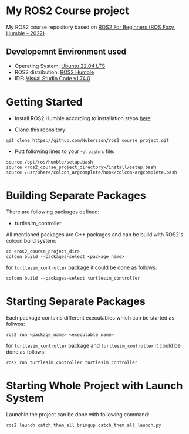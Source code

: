 # My ROS2 Course project
My ROS2 course repository based on [ROS2 For Beginners (ROS Foxy, Humble - 2022)](https://www.udemy.com/course/ros2-for-beginners/)

## Developemnt Environment used

- Operating System: [Ubuntu 22.04 LTS](https://releases.ubuntu.com/22.04/)
- ROS2 distribution: [ROS2 Humble](https://docs.ros.org/en/humble/index.html)
- IDE: [Visual Studio Code v1.74.0](https://code.visualstudio.com/updates/v1_74)


# Getting Started

- Install ROS2 Humble according to installation steps [here](https://docs.ros.org/en/humble/Installation/Ubuntu-Install-Debians.html)

- Clone this repository:
```shell
git clone https://github.com/Nukersson/ros2_course_project.git
```

- Putt following lines to your `~/.bashrc` file:
```shell
source /opt/ros/humble/setup.bash
source <ros2_course_project_directory>/install/setup.bash
source /usr/share/colcon_argcomplete/hook/colcon-argcomplete.bash
```

# Building Separate Packages

There are following packages defined:

- turtlesim_controller

All mentioned packages are C++ packages and can be build with ROS2's colcon build system:

```shell
cd <ros2_course_project_dir>
colcon build --packages-select <package_name>
```

for `turtlesim_controller` package it could be done as follows:

```shell
colcon build --packages-select turtlesim_controller
```

# Starting Separate Packages

Each package contains different executables which can be started as follwos:

```shell
ros2 run <package_name> <executable_name>
```

for `turtlesim_controller` package and `turtlesim_controller` it could be done as follows:

```shell
ros2 run turtlesim_controller turtlesim_controller
```

# Starting Whole Project with Launch System

Launchin the project can be done with following command:

```shell
ros2 launch catch_them_all_bringup catch_them_all_launch.py
```
